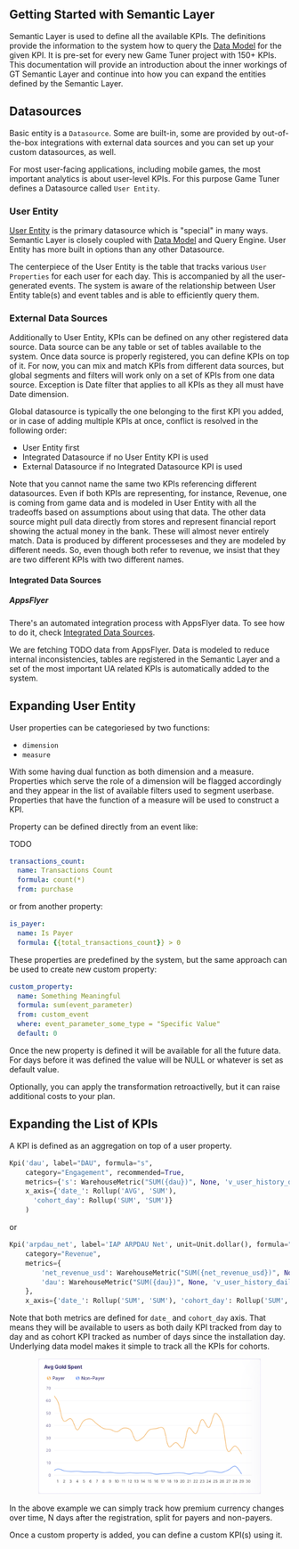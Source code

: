 ## Getting Started with Semantic Layer

Semantic Layer is used to define all the available KPIs. The definitions provide the information to the system how to query the [Data Model](DataModel.md) for the given KPI. It is pre-set for every new Game Tuner project with 150+ KPIs. This documentation will provide an introduction about the inner workings of GT Semantic Layer and continue into how you can expand the entities defined by the Semantic Layer.

## Datasources

Basic entity is a `Datasource`. Some are built-in, some are provided by out-of-the-box integrations with external data sources and you can set up your custom datasources, as well.

For most user-facing applications, including mobile games, the most important analytics is about user-level KPIs. For this purpose Game Tuner defines a Datasource called `User Entity`.

### User Entity

[User Entity](UserEntity.md) is the primary datasource which is "special" in many ways. Semantic Layer is closely coupled with [Data Model](DataModel.md) and Query Engine. User Entity has more built in options than any other Datasource.

The centerpiece of the User Entity is the table that tracks various `User Properties` for each user for each day. This is accompanied by all the user-generated events. The system is aware of the relationship between User Entity table(s) and event tables and is able to efficiently query them.

### External Data Sources

Additionally to User Entity, KPIs can be defined on any other registered data source. Data source can be any table or set of tables available to the system. Once data source is properly registered, you can define KPIs on top of it. For now, you can mix and match KPIs from different data sources, but global segments and filters will work only on a set of KPIs from one data source. Exception is Date filter that applies to all KPIs as they all must have Date dimension.

Global datasource is typically the one belonging to the first KPI you added, or in case of adding multiple KPIs at once, conflict is resolved in the following order:

- User Entity first
- Integrated Datasource if no User Entity KPI is used
- External Datasource if no Integrated Datasource KPI is used

Note that you cannot name the same two KPIs referencing different datasources. Even if both KPIs are representing, for instance, Revenue, one is coming from game data and is modeled in User Entity with all the tradeoffs based on assumptions about using that data. The other data source might pull data directly from stores and represent financial report showing the actual money in the bank. These will almost never entirely match. Data is produced by different processeses and they are modeled by different needs. So, even though both refer to revenue, we insist that they are two different KPIs with two different names.

#### Integrated Data Sources

##### AppsFlyer

There's an automated integration process with AppsFlyer data. To see how to do it, check [Integrated Data Sources](IntegratedSources.md).

We are fetching TODO data from AppsFlyer. Data is modeled to reduce internal inconsistencies, tables are registered in the Semantic Layer and a set of the most important UA related KPIs is automatically added to the system.


## Expanding User Entity

User properties can be categoriesed by two functions:

- `dimension`
- `measure`

With some having dual function as both dimension and a measure. Properties which serve the role of a dimension will be flagged accordingly and they appear in the list of available filters used to segment userbase. Properties that have the function of a measure will be used to construct a KPI.

Property can be defined directly from an event like:

TODO
```yaml
transactions_count:
  name: Transactions Count
  formula: count(*)
  from: purchase
```

or from another property:

```yaml
is_payer:
  name: Is Payer
  formula: {{total_transactions_count}} > 0
```

These properties are predefined by the system, but the same approach can be used to create new custom property:

```yaml
custom_property:
  name: Something Meaningful
  formula: sum(event_parameter)
  from: custom_event
  where: event_parameter_some_type = "Specific Value"
  default: 0
```

Once the new property is defined it will be available for all the future data. For days before it was defined the value will be NULL or whatever is set as default value.

Optionally, you can apply the transformation retroactivelly, but it can raise additional costs to your plan.

## Expanding the List of KPIs

A KPI is defined as an aggregation on top of a user property.

```python
Kpi('dau', label="DAU", formula="s",
    category="Engagement", recommended=True,
    metrics={'s': WarehouseMetric("SUM({dau})", None, 'v_user_history_daily')},
    x_axis={'date_': Rollup('AVG', 'SUM'), 
      'cohort_day': Rollup('SUM', 'SUM')}
    )
```

or

```python
Kpi('arpdau_net', label='IAP ARPDAU Net', unit=Unit.dollar(), formula="net_revenue_usd / dau",
    category="Revenue",
    metrics={
        'net_revenue_usd': WarehouseMetric("SUM({net_revenue_usd})", None, 'v_user_history_daily'),
        'dau': WarehouseMetric("SUM({dau})", None, 'v_user_history_daily'),
    },
    x_axis={'date_': Rollup('SUM', 'SUM'), 'cohort_day': Rollup('SUM', 'SUM')}),

```

Note that both metrics are defined for `date_` and `cohort_day` axis. That means they will be available to users as both daily KPI tracked from day to day and as cohort KPI tracked as number of days since the installation day. Underlying data model makes it simple to track all the KPIs for cohorts.

<center><img src="../assets/SemanticLayer/gold_stash_cohort.png" alt="sidebar" width="400px"/></center>

In the above example we can simply track how premium currency changes over time, N days after the registration, split for payers and non-payers.

Once a custom property is added, you can define a custom KPI(s) using it.

